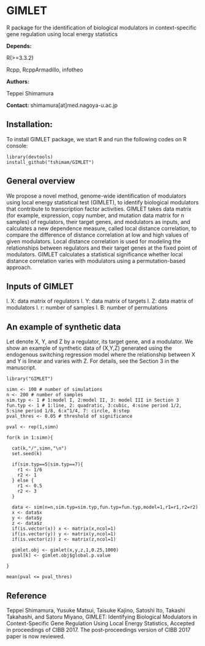 # GIMLET
R package for the identification of biological modulators in context-specific gene regulation using local energy statistics

<strong>Depends:</strong>

R(>=3.3.2)

Rcpp, RcppArmadillo, infotheo

<strong>Authors:</strong>

Teppei Shimamura

<strong>Contact:</strong>
shimamura[at]med.nagoya-u.ac.jp

## Installation:

To install GIMLET package, we start R and run the following codes on R console:

```
library(devtools)
install_github("tshimam/GIMLET")
```

## General overview

We propose a novel method, genome-wide identification of modulators using local energy statistical test (GIMLET), to identify biological modulators that contribute to transcription factor activities.
GIMLET takes data matrix (for example, expression, copy number, and mutation data matrix for n samples) of regulators, their target genes, and modulators as inputs, and calculates a new dependence measure, called local distance correlation, to compare the difference of distance correlation at low and high values of given modulators. Local distance correlation is used for modeling the relationships between regulators and their target genes at the fixed point of modulators. GIMLET calculates a statistical significance whether local distance correlation varies with modulators using a permutation-based approach.

## Inputs of GIMLET

l. X: data matrix of regulators
l. Y: data matrix of targets
l. Z: data matrix of modulators
l. r: number of samples
l. B: number of permulations

## An example of synthetic data

Let denote X, Y, and Z by a regulator, its target gene, and a modulator. We show an example of synthetic data of (X,Y,Z) generated using the endogenous switching regression model where the relationship between X and Y is linear and varies with Z. For details, see the Section 3 in the manuscript.

```
library("GIMLET")

simn <- 100 # number of simulations
n <- 200 # number of samples
sim.typ <- 1 # 1:model I, 2:model II, 3: model III in Section 3
fun.typ <- 1 # 1:line, 2: quadratic, 3:cubic, 4:sine period 1/2, 5:sine period 1/8, 6:x^1/4, 7: circle, 8:step
pval_thres <- 0.05 # threshold of significance

pval <- rep(1,simn)

for(k in 1:simn){

  cat(k,"/",simn,"\n")
  set.seed(k)

  if(sim.typ==5|sim.typ==7){
    r1 <- 1/6
    r2 <- 1
  } else {
    r1 <- 0.5
    r2 <- 3
  }

  data <- sim(n=n,sim.typ=sim.typ,fun.typ=fun.typ,model=1,r1=r1,r2=r2)
  x <- data$x
  y <- data$y
  z <- data$z
  if(is.vector(x)) x <- matrix(x,ncol=1)
  if(is.vector(y)) y <- matrix(y,ncol=1)
  if(is.vector(z)) z <- matrix(z,ncol=1)

  gimlet.obj <- gimlet(x,y,z,1,0.25,1000)
  pval[k] <- gimlet.obj$global.p.value

}

mean(pval <= pval_thres)

```

## Reference
Teppei Shimamura, Yusuke Matsui, Taisuke Kajino, Satoshi Ito, Takashi Takahashi, and Satoru Miyano, GIMLET: Identifying Biological Modulators in Context-Specific Gene Regulation Using Local Energy Statistics, Accepted in proceedings of CIBB 2017. The post-proceedings version of CIBB 2017 paper is now reviewed.
